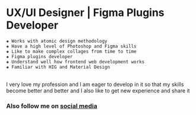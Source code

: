 # UX/UI Designer | Figma Plugins Developer
```
◈ Works with atomic design methodology
◈ Have a high level of Photoshop and Figma skills
◈ Like to make complex collages from time to time
◈ Figma plugins developer
◈ Understand well how frontend web development works
◈ Familiar with HIG and Material Design
```

<br>
I very love my profession and I am eager to develop in it so that my skills become better and better and I also like to get new experience and share it

### Also follow me on [social media](https://teletype.link/_denis.solovey)
